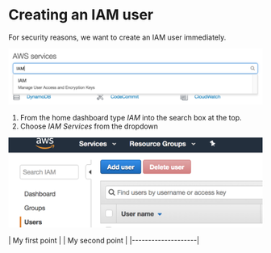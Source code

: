 # Creating an IAM user
For security reasons, we want to create an IAM user immediately.

![Choose IAM](../assets/iam-1.png)

1. From the home dashboard type *IAM* into the search box at the top.
2. Choose *IAM Services* from the dropdown

![Choose User Section](../assets/iam-2.png)

| My first point             |
| My second point |
|--------------------|
<!--stackedit_data:
eyJoaXN0b3J5IjpbODM5OTI3MDAyLDE0NTE5MDg3MjksNzE4NT
Y4OTkyLC0xMjEwNDMyOCwtMTk3OTkxMDAzOSwtNzAwNTMyODU1
LDE5MTQxODQ5OTAsLTE2NDA5MjkzMzQsMjEwNzQ1MDY0OSwxNT
A2NTg5MTQ3XX0=
-->